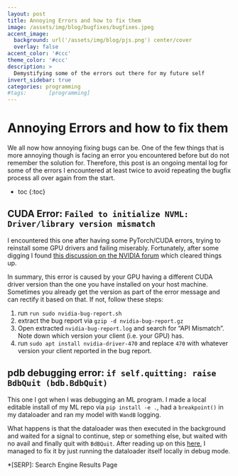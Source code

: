 ```yaml
---
layout: post
title: Annoying Errors and how to fix them
image: /assets/img/blog/bugfixes/bugfixes.jpeg
accent_image: 
  background: url('/assets/img/blog/pjs.png') center/cover
  overlay: false
accent_color: '#ccc'
theme_color: '#ccc'
description: >
  Demystifying some of the errors out there for my future self
invert_sidebar: true
categories: programming
#tags:       [programming]
---
```


# Annoying Errors and how to fix them

We all now how annoying fixing bugs can be. One of the few things that is more annoying though is facing an error you encountered before but do not remember the solution for. Therefore, this post is an ongoing mental log for some of the errors I encountered at least twice to avoid repeating the bugfix process all over again from the start.

* toc
{:toc}


## CUDA Error: `Failed to initialize NVML: Driver/library version mismatch`

I encountered this one after having some PyTorch/CUDA errors, trying to reinstall some GPU drivers and failing miserably. Fortunately, after some digging I found [this discussion on the NVIDIA forum](https://forums.developer.nvidia.com/t/failed-to-initialize-nvml-driver-library-version-mismatch/190421/2) which cleared things up.

In summary, this error is caused by your GPU having a different CUDA driver version than the one you have installed on your host machine. Sometimes you already get the version as part of the error message and can rectify it based on that. If not, follow these steps:

1. run `run sudo nvidia-bug-report.sh`
2. extract the bug report via `gzip -d nvidia-bug-report.gz`
3. Open extracted `nvidia-bug-report.log` and search for “API Mismatch”. Note down which version your client (i.e. your GPU) has.
4. run `sudo apt install nvidia-driver-470` and replace `470` with whatever version your client reported in the bug report.

## pdb debugging error: `if self.quitting: raise BdbQuit (bdb.BdbQuit)`

This one I got when I was debugging an ML program. I made a local editable install of my ML repo via `pip install -e .`, had a `breakpoint()` in my dataloader and ran my model with `WandB` logging. 

What happens is that the dataloader was then executed in the background and waited for a signal to continue, step or something else, but waited with no avail and finally quit with `BdBQuit`. After reading up on this [here](https://stackoverflow.com/questions/34914704/bdbquit-raised-when-debugging-python-with-pdb), I managed to fix it by just running the dataloader itself locally in debug mode.

*[SERP]: Search Engine Results Page
